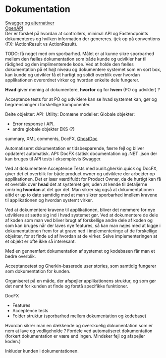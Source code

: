 # Dokumentation

[Swagger og alternativer](https://www.youtube.com/watch?v=gAUaRslamYs&t=0s)  
[OpenAPI](https://learn.microsoft.com/en-us/aspnet/core/fundamentals/openapi/overview?view=aspnetcore-9.0)  
Der er forskel på hvordan at controllers, minimal API og Fastendpoints dokumenteres og hvilken information der genereres.
tjek op på conventions (FX: IActionResult vs ActionResult).

TODO: få noget med om sporbarhed. Målet er at kunne sikre sporbarhed mellem den fælles dokumentation som både kunde og udvikler har til rådighed og den implimenterede kode.
Ved at holde den fælles dokumentation på et højt niveau og dokumentere systemet som en sort box, kan kunde og udvikler få et hurtigt og solidt overblik over hvordan applikationen overordnet virker og hvordan enkelte dele fungerer.

**Hvad** giver mening at dokumentere, **hvorfor** og for **hvem** (PO og udvikler) ?

Acceptence tests for at PO og udviklere kan se hvad systemet kan, gør og begrænsninger i forskellige komponenter.

Delte objekter:
API: 
Utility:
Domæne modeller:
Globale objekter:
- Error response i API.
- andre globale objekter EKS (?)

summary, XML comments, DocFX, [GhostDoc](https://marketplace.visualstudio.com/items?itemName=sergeb.GhostDoc)

Automatiseret dokumentation er tidsbesparende, færre fejl og bliver opdateret automatisk.
API: DocFX statisk documentation og .NET .json der kan bruges til API tests i eksemplevis Swagger.

Ved at dokumentere Acceptence Tests med xunit.gherkin.quick og DocFX, giver det et overblik for både product owner og udviklere der arbejder op applikationen. Det er især værdifuldt for Product Owner, da de hurtigt kan få et overblik over **hvad** det at systemet gør, uden at kende til detaljerne omkring **hvordan** at det gør det.
Man sikrer sig også at dokumentationen altid er up to date samtidig med at man sikrer sporbarhed imellem kravene til applikationen og hvordan systemt virker.

Ved at dokumentere kravene til applikationen, bliver det nemmere for nye udviklere at sætte sig ind i hvad systemet gør.
Ved at dokumentere de dele af koden som man ved bliver brugt af forskellige andre dele af koden og som kan bruges når der laves nye features, så kan man nøjes med at kigge i dokumentationen frem for at grave ned i implementeringe af de forskellige objekter, for at finde ud af hvordan at de virker. Selve implementeringen at et objekt er ofte ikke så interesant.

Med en gennemført dokumentation af systemet og kodebasen får man et bedre overblik.

Acceptancetest og Gherkin-baserede user stories, som samtidig fungerer som dokumentation for kunden.

Organiseret på en måde, der afspejler applikationens struktur, og som gør det nemt for kunden at finde og forstå specifikke funktioner.

DocFX

- Features
- Acceptence tests
- Folder struktur (sporbarhed mellem dokumentation og kodebase)

Hvordan sikrer man en dækkende og overskuelig dokumentation som er nem at lave og vedligeholde ?
Fordele ved automatiseret dokumentation (forkert dokumentation er være end ingen. Mindsker fejl og afspejler koden.)

Inkluder kunden i dokumentationen.
